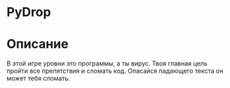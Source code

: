# PyDrop
# Описание
В этой игре уровни это программы, а ты вирус. Твоя главная цель пройти все препятствия и сломать код. Опасайся падающего текста он может тебя сломать.
